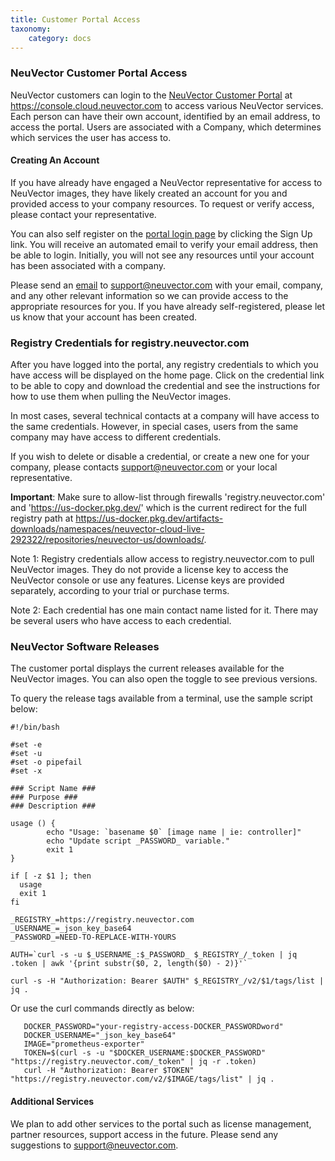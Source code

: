 ```yaml
---
title: Customer Portal Access
taxonomy:
    category: docs
---
```


### NeuVector Customer Portal Access
NeuVector customers can login to the [NeuVector Customer Portal](https://console.cloud.neuvector.com) at https://console.cloud.neuvector.com to access various NeuVector services. Each person can have their own account, identified by an email address, to access the portal. Users are associated with a Company, which determines which services the user has access to.

#### Creating An Account
If you have already have engaged a NeuVector representative for access to NeuVector images, they have likely created an account for you and provided access to your company resources. To request or verify access, please contact your representative.

You can also self register on the [portal login page](https://console.cloud.neuvector.com) by clicking the Sign Up link. You will receive an automated email to verify your email address, then be able to login. Initially, you will not see any resources until your account has been associated with a company. 

Please send an <a href="mailto:someone@yoursite.com?subject=Requesting portal access for my company">email</a> to support@neuvector.com with your email, company, and any other relevant information so we can provide access to the appropriate resources for you. If you have already self-registered, please let us know that your account has been created.

### Registry Credentials for registry.neuvector.com
After you have logged into the portal, any registry credentials to which you have access will be displayed on the home page. Click on the credential link to be able to copy and download the credential and see the instructions for how to use them when pulling the NeuVector images.

In most cases, several technical contacts at a company will have access to the same credentials. However, in special cases, users from the same company may have access to different credentials.

If you wish to delete or disable a credential, or create a new one for your company, please contacts support@neuvector.com or your local representative.

<strong>Important</strong>: Make sure to allow-list through firewalls 'registry.neuvector.com' and 'https://us-docker.pkg.dev/' which is the current redirect for the full registry path at https://us-docker.pkg.dev/artifacts-downloads/namespaces/neuvector-cloud-live-292322/repositories/neuvector-us/downloads/.

Note 1: Registry credentials allow access to registry.neuvector.com to pull NeuVector images. They do not provide a license key to access the NeuVector console or use any features. License keys are provided separately, according to your trial or purchase terms.

Note 2: Each credential has one main contact name listed for it. There may be several users who have access to each credential.

### NeuVector Software Releases
The customer portal displays the current releases available for the NeuVector images. You can also open the toggle to see previous versions.

To query the release tags available from a terminal, use the sample script below:
```
#!/bin/bash

#set -e
#set -u
#set -o pipefail
#set -x

### Script Name ###
### Purpose ###
### Description ###

usage () {
        echo "Usage: `basename $0` [image name | ie: controller]"
        echo "Update script _PASSWORD_ variable."
        exit 1
}

if [ -z $1 ]; then
  usage
  exit 1
fi

_REGISTRY_=https://registry.neuvector.com
_USERNAME_=_json_key_base64
_PASSWORD_=NEED-TO-REPLACE-WITH-YOURS

AUTH=`curl -s -u $_USERNAME_:$_PASSWORD_ $_REGISTRY_/_token | jq .token | awk '{print substr($0, 2, length($0) - 2)}'`

curl -s -H "Authorization: Bearer $AUTH" $_REGISTRY_/v2/$1/tags/list | jq .
```

Or use the curl commands directly as below:
```
   DOCKER_PASSWORD="your-registry-access-DOCKER_PASSWORDword"
   DOCKER_USERNAME="_json_key_base64"
   IMAGE="prometheus-exporter"
   TOKEN=$(curl -s -u "$DOCKER_USERNAME:$DOCKER_PASSWORD" "https://registry.neuvector.com/_token" | jq -r .token)
   curl -H "Authorization: Bearer $TOKEN" "https://registry.neuvector.com/v2/$IMAGE/tags/list" | jq .
```

#### Additional Services
We plan to add other services to the portal such as license management, partner resources, support access in the future. Please send any suggestions to support@neuvector.com.